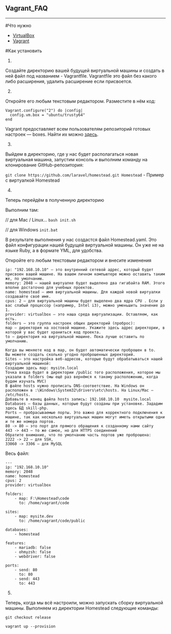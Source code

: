 ## Vagrant_FAQ

---

#Что нужно

- [VirtualBox](https://www.virtualbox.org/wiki/Downloads)
- [Vagrant](https://www.vagrantup.com/downloads)

#Как установить

1. 

Создайте директорию вашей будущей виртуальной машины и создать в ней файл под названием - Vagrantfile. Vagrantfile это файл без какого либо расширения, удалить расширение если присвоется.

2. 

Откройте его любым текстовым редактором. Разместите в нём код:

```
Vagrant.configure("2") do |config|
  config.vm.box = "ubuntu/trusty64"
end
```

Vagrant предоставляет всем пользователям репозиторий готовых настроек — boxes. Найти их можно [здесь](https://app.vagrantup.com/boxes/search).

3. 

Выйдем в директорию, где у нас будет располагаться новая виртуальная машина, запустим консоль и выполним команду на клонирование GitHub-репозитория:

`git clone https://github.com/laravel/homestead.git Homestead` - Пример с виртуалкой Homestead 

4. 

Теперь перейдём в полученную директорию

Выполним там:

// для Mac / Linux...
`bash init.sh`

// для Windows
`init.bat`

В результате выполнения у нас создастся файл Homestead.yaml. Это файл конфигурации нашей будущей виртуальной машины. Он уже не на языке Ruby, а в формате YML, для удобства.

Откройте его любым текстовым редактором и внесите изменения

```
ip: "192.168.10.10" — это внутренний сетевой адрес, который будет присвоен вашей машине. На вашем личном компьютере можно оставить таким же, по умолчанию.
memory: 2048 — нашей виртуалке будет выделено два гигабайта RAM. Этого вполне достаточно для учебных проектов.
name: homestead — имя виртуальной машины. Для каждой новой виртуалки создавайте своё имя.
cpus: 2 — для виртуальной машины будет выделено два ядра CPU . Если у вас слабый процессор (например, Intel i3), можно уменьшить значение до 1.
provider: virtualbox — это наша среда виртуализации. Оставляем, как есть.
folders — это группа настроек общих директорий (проброс):
map — директория на хостовой машине. Укажите здесь адрес директории, в которой у вас будет храниться код проекта.
to — директория на виртуальной машине. Пока лучше оставить по умолчанию.

Когда вы меняете код в map, он будет автоматически проброшен в to.
Вы можете создать сколько угодно проброшенных директорий.
Sites — это настройка веб-адресов, которые будут обрабатываться нашей виртуальной машиной:
Создадим здесь map: mysite.local
Точка входа будет в директории /public того расположения, которое мы указали в folders (мы ещё раз вернёмся к такому расположению, когда будем изучать MVC)
В файле hosts нужно прописать DNS-соответствие. На Windows он расположен в :\Windows\System32\drivers\etc\hosts. На Linux/Mac — /etc/hosts.
Добавьте в конец файла hosts запись: 192.168.10.10  mysite.local
Databases — базы данных, которые будут созданы при установке. Зададим здесь БД skill-php.
Ports — пробрасываемые порты. Это важно для корректного подключения к машине, так как несколько виртуальных машин могут иметь открытыми одни и те же номера портов.
80 -> 80 — это порт для прямого обращения к созданному нами сайту
443 -> 443 — то же самое, но для HTTPS соединений
Обратите внимание, что по умолчанию часть портов уже проброшена:
2222 -> 22 – для SSH,
33060 -> 3306 – для MySQL
```

Весь файл:

```
---
ip: "192.168.10.10"
memory: 2048
name: homestead
cpus: 2
provider: virtualbox

folders:
    - map: F:\Homestead\code
      to: /home/vagrant/code

sites:
    - map: mysite.dev
      to: /home/vagrant/code/public

databases:
    - homestead

features:
    - mariadb: false
    - ohmyzsh: false
    - webdriver: false

ports:
    - send: 80
      to: 80
    - send: 443
      to: 443
```

5.

Теперь, когда мы всё настроили, можно запускать сборку виртуальной машины. Выполняем из директории Homestead следующие команды:


`git checkout release`

`vagrant up --provision`


